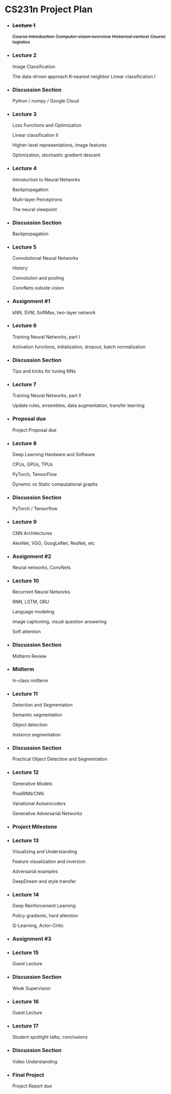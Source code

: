# CS231n Project Plan

- ### ~~Lecture 1~~

  ~~Course Introduction~~
  ~~Computer vision overview~~ 
  ~~Historical context~~ 
  ~~Course logistics~~

- ### Lecture 2

  Image Classification

  The data-driven approach
  K-nearest neighbor
  Linear classification I

- ### Discussion Section

  Python / numpy / Google Cloud

- ### Lecture 3

  Loss Functions and Optimization

  Linear classification II

  Higher-level representations, image features

  Optimization, stochastic gradient descent

- ### Lecture 4

  Introduction to Neural Networks

  Backpropagation

  Multi-layer Perceptrons

  The neural viewpoint

- ### Discussion Section

  Backpropagation

- ### Lecture 5

  Convolutional Neural Networks

  History 

  Convolution and pooling

  ConvNets outside vision

- ### Assignment #1

  kNN, SVM, SoftMax, two-layer network

- ### Lecture 6

  Training Neural Networks, part I

  Activation functions, initialization, dropout, batch normalization

- ### Discussion Section

  Tips and tricks for tuning NNs

- ### Lecture 7

  Training Neural Networks, part II

  Update rules, ensembles, data augmentation, transfer learning

- ### Proposal due

  Project Proposal due

- ### Lecture 8

  Deep Learning Hardware and Software

  CPUs, GPUs, TPUs

  PyTorch, TensorFlow

  Dynamic vs Static computational graphs

- ### Discussion Section

  PyTorch / Tensorflow

- ### Lecture 9

  CNN Architectures

  AlexNet, VGG, GoogLeNet, ResNet, etc

- ### Assignment #2

  Neural networks, ConvNets

- ### Lecture 10

  Recurrent Neural Networks

  RNN, LSTM, GRU

  Language modeling

  Image captioning, visual question answering

  Soft attention

- ### Discussion Section

  Midterm Review

- ### Midterm

  In-class midterm

- ### Lecture 11

  Detection and Segmentation

  Semantic segmentation

  Object detection

  Instance segmentation

- ### Discussion Section

  Practical Object Detection and Segmentation

- ### Lecture 12

  Generative Models

  PixelRNN/CNN

  Variational Autoencoders

  Generative Adversarial Networks

- ### Project Milestone

- ### Lecture 13

  Visualizing and Understanding

  Feature visualization and inversion

  Adversarial examples

  DeepDream and style transfer

- ### Lecture 14

  Deep Reinforcement Learning

  Policy gradients, hard attention

  Q-Learning, Actor-Critic

- ### Assignment #3

- ### Lecture 15

  Guest Lecture

- ### Discussion Section

  Weak Supervision

- ### Lecture 16

  Guest Lecture

- ### Lecture 17

  Student spotlight talks, conclusions

- ### Discussion Section

  Video Understanding

- ### Final Project

  Project Report due